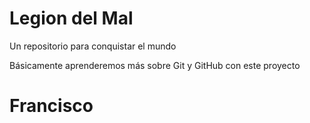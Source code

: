 # Legion del Mal

Un repositorio para conquistar el mundo

Básicamente aprenderemos más sobre Git y GitHub con este proyecto

# Francisco
